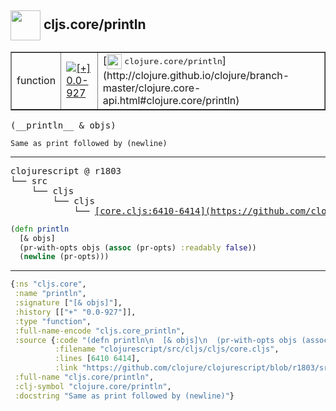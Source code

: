 ## <img width="48px" valign="middle" src="http://i.imgur.com/Hi20huC.png"> cljs.core/println

 <table border="1">
<tr>
<td>function</td>
<td><a href="https://github.com/cljsinfo/api-refs/tree/0.0-927"><img valign="middle" alt="[+] 0.0-927" src="https://img.shields.io/badge/+-0.0--927-lightgrey.svg"></a> </td>
<td>
[<img height="24px" valign="middle" src="http://i.imgur.com/1GjPKvB.png"> <samp>clojure.core/println</samp>](http://clojure.github.io/clojure/branch-master/clojure.core-api.html#clojure.core/println)
</td>
</tr>
</table>

 <samp>
(__println__ & objs)<br>
</samp>

```
Same as print followed by (newline)
```

---

 <pre>
clojurescript @ r1803
└── src
    └── cljs
        └── cljs
            └── <ins>[core.cljs:6410-6414](https://github.com/clojure/clojurescript/blob/r1803/src/cljs/cljs/core.cljs#L6410-L6414)</ins>
</pre>

```clj
(defn println
  [& objs]
  (pr-with-opts objs (assoc (pr-opts) :readably false))
  (newline (pr-opts)))
```


---

```clj
{:ns "cljs.core",
 :name "println",
 :signature ["[& objs]"],
 :history [["+" "0.0-927"]],
 :type "function",
 :full-name-encode "cljs.core_println",
 :source {:code "(defn println\n  [& objs]\n  (pr-with-opts objs (assoc (pr-opts) :readably false))\n  (newline (pr-opts)))",
          :filename "clojurescript/src/cljs/cljs/core.cljs",
          :lines [6410 6414],
          :link "https://github.com/clojure/clojurescript/blob/r1803/src/cljs/cljs/core.cljs#L6410-L6414"},
 :full-name "cljs.core/println",
 :clj-symbol "clojure.core/println",
 :docstring "Same as print followed by (newline)"}

```
